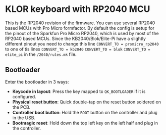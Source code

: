 # KLOR keyboard with RP2040 MCU

This is the RP2040 revision of the firmware.
You can use several RP2040 based MCUs with Pro Micro formfactor.
By default the config is setup for the pinout of the Sparkfun Pro Micro RP2040, which is used by most of the RP2040 based MCUs. Since the KB2040/Blok/Elite-Pi have a slightly different pinout you need to change this line
`CONVERT_TO = promicro_rp2040`
to one of tis lines
`CONVERT_TO = kb2040`
`CONVERT_TO = blok`
`CONVERT_TO = elite_pi`
in the `/2040/rules.mk` file.

## Bootloader

Enter the bootloader in 3 ways:

- **Keycode in layout**: Press the key mapped to `QK_BOOTLOADER` if it is configured.
- **Physical reset button**: Quick double-tap on the reset button soldered on the PCB.
- **Controller boot button**: Hold the `BOOT` button on the controller and plug in the USB.
- **Bootmagic reset**: Hold down the top left key on the left half and plug in the controller.
